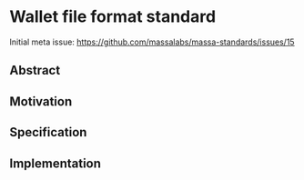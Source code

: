 # Wallet file format standard

Initial meta issue: <https://github.com/massalabs/massa-standards/issues/15>

## Abstract

## Motivation

## Specification

## Implementation
